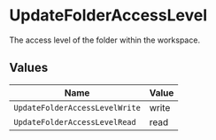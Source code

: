 # UpdateFolderAccessLevel

The access level of the folder within the workspace.


## Values

| Name                           | Value                          |
| ------------------------------ | ------------------------------ |
| `UpdateFolderAccessLevelWrite` | write                          |
| `UpdateFolderAccessLevelRead`  | read                           |